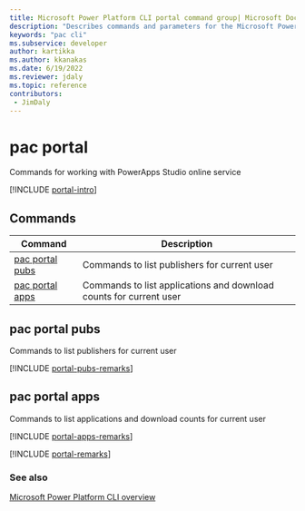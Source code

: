 ```yaml
---
title: Microsoft Power Platform CLI portal command group| Microsoft Docs
description: "Describes commands and parameters for the Microsoft Power Platform CLI portal command group."
keywords: "pac cli"
ms.subservice: developer
author: kartikka
ms.author: kkanakas
ms.date: 6/19/2022
ms.reviewer: jdaly
ms.topic: reference
contributors: 
 - JimDaly
---
```

<!-- 
Do not edit this file. 
This file is generated by a program and any changes will be overwritten when this topic is re-generated.
Use the include files to add additional content to this topic.
-->
# pac portal

Commands for working with PowerApps Studio online service

[!INCLUDE [portal-intro](includes/portal-intro.md)]

## Commands

|Command|Description|
|---------|---------|
|[pac portal pubs](#pac-portal-pubs)|Commands to list publishers for current user|
|[pac portal apps](#pac-portal-apps)|Commands to list applications and download counts for current user|


## pac portal pubs

Commands to list publishers for current user

[!INCLUDE [portal-pubs-remarks](includes/portal-pubs-remarks.md)]

## pac portal apps

Commands to list applications and download counts for current user

[!INCLUDE [portal-apps-remarks](includes/portal-apps-remarks.md)]

[!INCLUDE [portal-remarks](includes/portal-remarks.md)]

### See also

[Microsoft Power Platform CLI overview](../introduction.md)